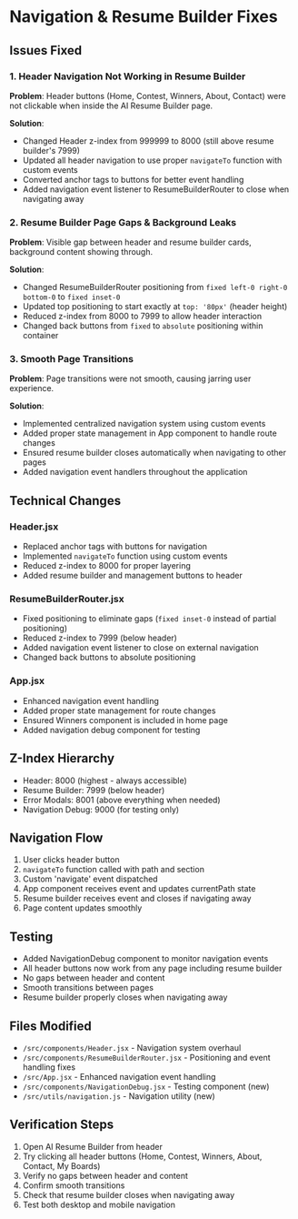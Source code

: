 # Navigation & Resume Builder Fixes

## Issues Fixed

### 1. Header Navigation Not Working in Resume Builder
**Problem**: Header buttons (Home, Contest, Winners, About, Contact) were not clickable when inside the AI Resume Builder page.

**Solution**: 
- Changed Header z-index from 999999 to 8000 (still above resume builder's 7999)
- Updated all header navigation to use proper `navigateTo` function with custom events
- Converted anchor tags to buttons for better event handling
- Added navigation event listener to ResumeBuilderRouter to close when navigating away

### 2. Resume Builder Page Gaps & Background Leaks
**Problem**: Visible gap between header and resume builder cards, background content showing through.

**Solution**:
- Changed ResumeBuilderRouter positioning from `fixed left-0 right-0 bottom-0` to `fixed inset-0`
- Updated top positioning to start exactly at `top: '80px'` (header height)
- Reduced z-index from 8000 to 7999 to allow header interaction
- Changed back buttons from `fixed` to `absolute` positioning within container

### 3. Smooth Page Transitions
**Problem**: Page transitions were not smooth, causing jarring user experience.

**Solution**:
- Implemented centralized navigation system using custom events
- Added proper state management in App component to handle route changes
- Ensured resume builder closes automatically when navigating to other pages
- Added navigation event handlers throughout the application

## Technical Changes

### Header.jsx
- Replaced anchor tags with buttons for navigation
- Implemented `navigateTo` function using custom events
- Reduced z-index to 8000 for proper layering
- Added resume builder and management buttons to header

### ResumeBuilderRouter.jsx
- Fixed positioning to eliminate gaps (`fixed inset-0` instead of partial positioning)
- Reduced z-index to 7999 (below header)
- Added navigation event listener to close on external navigation
- Changed back buttons to absolute positioning

### App.jsx
- Enhanced navigation event handling
- Added proper state management for route changes
- Ensured Winners component is included in home page
- Added navigation debug component for testing

## Z-Index Hierarchy
- Header: 8000 (highest - always accessible)
- Resume Builder: 7999 (below header)
- Error Modals: 8001 (above everything when needed)
- Navigation Debug: 9000 (for testing only)

## Navigation Flow
1. User clicks header button
2. `navigateTo` function called with path and section
3. Custom 'navigate' event dispatched
4. App component receives event and updates currentPath state
5. Resume builder receives event and closes if navigating away
6. Page content updates smoothly

## Testing
- Added NavigationDebug component to monitor navigation events
- All header buttons now work from any page including resume builder
- No gaps between header and content
- Smooth transitions between pages
- Resume builder properly closes when navigating away

## Files Modified
- `/src/components/Header.jsx` - Navigation system overhaul
- `/src/components/ResumeBuilderRouter.jsx` - Positioning and event handling fixes
- `/src/App.jsx` - Enhanced navigation event handling
- `/src/components/NavigationDebug.jsx` - Testing component (new)
- `/src/utils/navigation.js` - Navigation utility (new)

## Verification Steps
1. Open AI Resume Builder from header
2. Try clicking all header buttons (Home, Contest, Winners, About, Contact, My Boards)
3. Verify no gaps between header and content
4. Confirm smooth transitions
5. Check that resume builder closes when navigating away
6. Test both desktop and mobile navigation